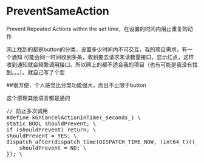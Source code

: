 # PreventSameAction
Prevent Repeated Actions within the set time，在设置的时间内阻止重复的动作

网上找到的都是button的分类，设置多少时间内不可交互，我的项目需求，有一个通知 可能会同一时间收到多条，收到要去请求未读数量接口，显示红点，这样收到通知就会频繁调用接口。所以网上的都不适合我的项目（也有可能是我没有找到。。。）。就自己写了个宏

##很方便，个人感觉比分类功能强大，而且不止限于button

这个原理其他语言都是通的

<pre>
// 防止多次调用
#define kGYCancelActionInTime(_seconds_) \
static BOOL shouldPrevent; \
if (shouldPrevent) return; \
shouldPrevent = YES; \
dispatch_after(dispatch_time(DISPATCH_TIME_NOW, (int64_t)((_seconds_) * NSEC_PER_SEC)), dispatch_get_main_queue(), ^{ \
    shouldPrevent = NO; \
}); \
</pre>
